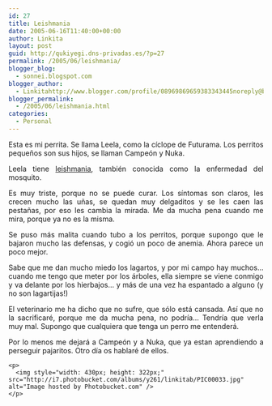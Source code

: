 ```yaml
---
id: 27
title: Leishmania
date: 2005-06-16T11:40:00+00:00
author: Linkita
layout: post
guid: http://qukiyegi.dns-privadas.es/?p=27
permalink: /2005/06/leishmania/
blogger_blog:
  - sonnei.blogspot.com
blogger_author:
  - Linkitahttp://www.blogger.com/profile/08969869659383343445noreply@blogger.com
blogger_permalink:
  - /2005/06/leishmania.html
categories:
  - Personal
---
```

<div style="text-align: justify;">
  Esta es mi perrita. Se llama Leela, como la cíclope de Futurama. Los perritos pequeños son sus hijos, se llaman Campeón y Nuka.</p> 
  
  <p>
    Leela tiene <a href="http://http//www.anaaweb.org/leishmania.html">leishmania</a>, también conocida como la enfermedad del mosquito.
  </p>
  
  <p>
    Es muy triste, porque no se puede curar. Los síntomas son claros, les crecen mucho las uñas, se quedan muy delgaditos y se les caen las pestañas, por eso les cambia la mirada. Me da mucha pena cuando me mira, porque ya no es la misma.
  </p>
  
  <p>
    Se puso más malita cuando tubo a los perritos, porque supongo que le bajaron mucho las defensas, y cogió un poco de anemia. Ahora parece un poco mejor.
  </p>
  
  <p>
    Sabe que me dan mucho miedo los lagartos, y por mi campo hay muchos&#8230; cuando me tengo que meter por los árboles, ella siempre se viene conmigo y va delante por los hierbajos&#8230; y más de una vez ha espantado a alguno (y no son lagartijas!)
  </p>
  
  <p>
    El veterinario me ha dicho que no sufre, que sólo está cansada. Así que no la sacrificaré, porque me da mucha pena, no podría&#8230; Tendría que verla muy mal. Supongo que cualquiera que tenga un perro me entenderá.
  </p>
  
  <p>
    Por lo menos me dejará a Campeón y a Nuka, que ya estan aprendiendo a perseguir pajaritos. Otro día os hablaré de ellos.</div> 
    
    <p>
      <img style="width: 430px; height: 322px;" src="http://i7.photobucket.com/albums/y261/linkitab/PIC00033.jpg" alt="Image hosted by Photobucket.com" />
    </p>